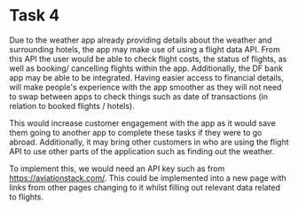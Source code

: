 ### <h1>Task 4</h1>

Due to the weather app already providing details about the weather and surrounding hotels, the app may make use of using a flight data API.
From this API the user would be able to check flight costs, the status of flights, as well as booking/ cancelling flights within the app.
Additionally, the DF bank app may be able to be integrated. Having easier access to financial details, will make people's experience with the app smoother as they will not need to swap between apps to check things such as date of transactions (in relation to booked flights / hotels).

This would increase customer engagement with the app as it would save them going to another app to complete these tasks if they were to go abroad. Additionally, it may bring other customers in who are using the flight API to use other parts of the application such as finding out the weather.

To implement this, we would need an API key such as from https://aviationstack.com/. This could be implemented into a new page with links from other pages changing to it whilst filling out relevant data related to flights.
